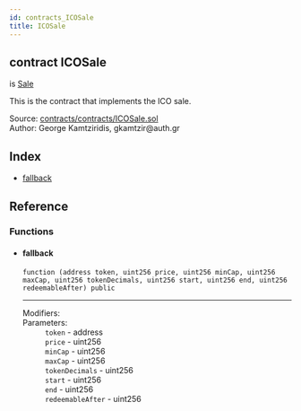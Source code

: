 ```yaml
---
id: contracts_ICOSale
title: ICOSale
---
```


<div class="contract-doc"><div class="contract"><h2 class="contract-header"><span class="contract-kind">contract</span> ICOSale</h2><p class="base-contracts"><span>is</span> <a href="contracts_Sale.html">Sale</a></p><p class="description">This is the contract that implements the ICO sale.</p><div class="source">Source: <a href="https://github.com/gkamtzir/Ethereum-ICO-Diploma-Thesis/blob/v1.0.0/contracts/contracts/ICOSale.sol" target="_blank">contracts/contracts/ICOSale.sol</a></div><div class="author">Author: George Kamtziridis, gkamtzir@auth.gr</div></div><div class="index"><h2>Index</h2><ul><li><a href="contracts_ICOSale.html#">fallback</a></li></ul></div><div class="reference"><h2>Reference</h2><div class="functions"><h3>Functions</h3><ul><li><div class="item function"><span id="fallback" class="anchor-marker"></span><h4 class="name">fallback</h4><div class="body"><code class="signature">function <strong></strong><span>(address token, uint256 price, uint256 minCap, uint256 maxCap, uint256 tokenDecimals, uint256 start, uint256 end, uint256 redeemableAfter) </span><span>public </span></code><hr/><dl><dt><span class="label-modifiers">Modifiers:</span></dt><dd></dd><dt><span class="label-parameters">Parameters:</span></dt><dd><div><code>token</code> - address</div><div><code>price</code> - uint256</div><div><code>minCap</code> - uint256</div><div><code>maxCap</code> - uint256</div><div><code>tokenDecimals</code> - uint256</div><div><code>start</code> - uint256</div><div><code>end</code> - uint256</div><div><code>redeemableAfter</code> - uint256</div></dd></dl></div></div></li></ul></div></div></div>
